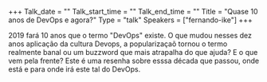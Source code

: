 +++
Talk_date = ""
Talk_start_time = ""
Talk_end_time = ""
Title = "Quase 10 anos de DevOps e agora?"
Type = "talk"
Speakers = ["fernando-ike"]
+++

2019 fará 10 anos que o termo "DevOps" existe. O que mudou nesses dez anos aplicação da cultura Devops, a popularizaçaõ tornou o termo realmente banal ou um buzzword que mais atrapalha do que ajuda? E o que vem pela frente? Este é uma resenha sobre esssa década que passou, onde está e para onde irá este tal do DevOps.
